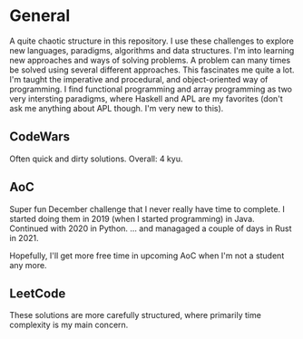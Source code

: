 # General
A quite chaotic structure in this repository. I use these challenges to explore
new languages, paradigms, algorithms and data structures. 
I'm into learning new approaches and ways of solving problems. A problem can many times be
solved using several different approaches. This fascinates me quite a lot.
I'm taught the imperative and procedural, and object-oriented way of programming. 
I find functional programming and array programming as two very intersting paradigms, where
Haskell and APL are my favorites (don't ask me anything about APL though. I'm very new to this).

## CodeWars
Often quick and dirty solutions.
Overall: 4 kyu.

## AoC
Super fun December challenge that I never really have time to complete.
I started doing them in 2019 (when I started programming) in Java.
Continued with 2020 in Python.
... and managaged a couple of days in Rust in 2021.

Hopefully, I'll get more free time in upcoming AoC when I'm not a student any more.

## LeetCode
These solutions are more carefully structured, where primarily time complexity
is my main concern.


